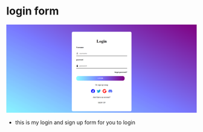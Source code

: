 # login form 
 !['image not present'](./login%20form.png)
- this is my login and sign up form for you to login